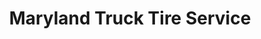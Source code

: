 ---
title: "Maryland Truck Tire Service"
url: /baltimore/maryland-truck-tire-service/
shop: Autowerkstatt
---